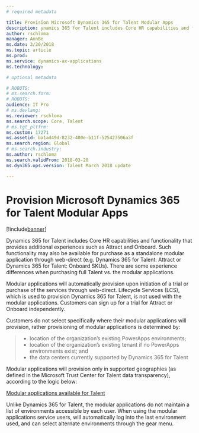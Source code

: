 ```yaml
---
# required metadata

title: Provision Microsoft Dynamics 365 for Talent Modular Apps
description: ynamics 365 for Talent includes Core HR capabilities and functionality that provides additional experiences such as Attract and Onboard. Such functionality may also be available for purchase as a standalone modular application. 
author: rschloma
manager: AnnBe
ms.date: 3/20/2018
ms.topic: article
ms.prod: 
ms.service: dynamics-ax-applications
ms.technology: 

# optional metadata

# ROBOTS: 
# ms.search.form: 
# ROBOTS: 
audience: IT Pro 
# ms.devlang: 
ms.reviewer: rschloma
ms.search.scope: Core, Talent
# ms.tgt_pltfrm: 
ms.custom: 17271
ms.assetid: ba1ad49d-8232-400e-b11f-525423506a3f
ms.search.region: Global
# ms.search.industry: 
ms.author: rschloma
ms.search.validFrom: 2018-03-20
ms.dyn365.ops.version: Talent March 2018 update

---
```

# Provision Microsoft Dynamics 365 for Talent Modular Apps

[!include[banner](includes/banner.md)]

Dynamics 365 for Talent includes Core HR capabilities and functionality that provides additional experiences such as Attract and Onboard. Such functionality may also be available for purchase as a standalone modular application through web-direct (e.g. Dynamics 365 for Talent: Attract or Dynamics 365 for Talent: Onboard SKUs). There are some experience differences when purchasing full Talent vs. the modular applications.  

Modular applications will automatically provision upon initiation of a trial or purchase of the services through web-direct. Lifecycle Services (LCS), which is used to provision Dynamics 365 for Talent, is not used with the modular applications. Customers can sign up for a trial for Attract or Onboard independently.

Customers do not select specifically where their modular applications will provision, rather provisioning of modular applications is determined by: 

 > + location of the organization’s existing PowerApps environments;
 > + location of the organization’s existing tenant if no PowerApps environments exist; and
 > + the data centers currently supported by Dynamics 365 for Talent 

Modular applications will provision only in supported geographies (as defined in the Microsoft Trust Center for Talent data transparency), according to the logic below: 

[Modular applications available for Talent](./media/modular-apps-diagram-mod-app-tech.png)

Unlike Dynamics 365 for Talent, the modular applications do not maintain a list of environments accessible by each user. When using the modular applications service users, will automatically log into the last environment used, and can select alternate environments through the gear menu. 
